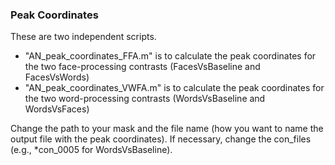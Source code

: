 ### Peak Coordinates

These are two independent scripts.
- "AN_peak_coordinates_FFA.m" is to calculate the peak coordinates for the two face-processing contrasts (FacesVsBaseline and FacesVsWords)
- "AN_peak_coordinates_VWFA.m" is to calculate the peak coordinates for the two word-processing contrasts (WordsVsBaseline and WordsVsFaces)

Change the path to your mask and the file name (how you want to name the output file with the peak coordinates). If necessary, change the con_files (e.g., *con_0005 for WordsVsBaseline).
